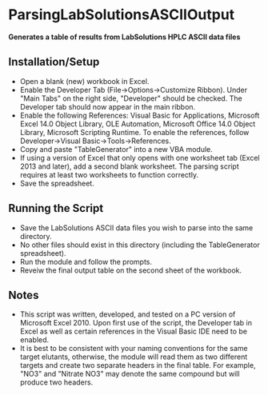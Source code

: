 # ParsingLabSolutionsASCIIOutput

**Generates a table of results from LabSolutions HPLC ASCII data files**

## Installation/Setup  
* Open a blank (new) workbook in Excel.  
* Enable the Developer Tab (File->Options->Customize Ribbon). Under "Main Tabs" on the right side, "Developer" should be checked. The Developer tab should now appear in the main ribbon.  
* Enable the following References: Visual Basic for Applications, Microsoft Excel 14.0 Object Library, OLE Automation, Microsoft Office 14.0 Object Library, Microsoft Scripting Runtime. To enable the references, follow Developer->Visual Basic->Tools->References. 
* Copy and paste "TableGenerator" into a new VBA module.   
* If using a version of Excel that only opens with one worksheet tab (Excel 2013 and later), add a second blank worksheet. The parsing script requires at least two worksheets to function correctly.  
* Save the spreadsheet.  

## Running the Script  
* Save the LabSolutions ASCII data files you wish to parse into the same directory.
* No other files should exist in this directory (including the TableGenerator spreadsheet).
* Run the module and follow the prompts. 
* Reveiw the final output table on the second sheet of the workbook. 

## Notes
* This script was written, developed, and tested on a PC version of Microsoft Excel 2010. Upon first use of the script, the Developer tab in Excel as well as certain references in the Visual Basic IDE need to be enabled. 
* It is best to be consistent with your naming conventions for the same target elutants, otherwise, the module will read them as two different targets and create two separate headers in the final table. For example, "NO3" and "Nitrate NO3" may denote the same compound but will produce two headers.
